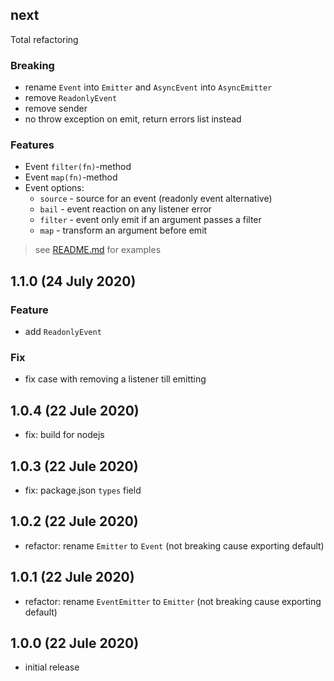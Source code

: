 ## next

Total refactoring

### Breaking

- rename `Event` into `Emitter` and `AsyncEvent` into `AsyncEmitter`
- remove `ReadonlyEvent`
- remove sender
- no throw exception on emit, return errors list instead

### Features

- Event `filter(fn)`-method
- Event `map(fn)`-method
- Event options:
  - `source` - source for an event (readonly event alternative)
  - `bail` - event reaction on any listener error
  - `filter` - event only emit if an argument passes a filter
  - `map` - transform an argument before emit

> see [README.md](README.md) for examples

## 1.1.0 (24 July 2020)

### Feature

- add `ReadonlyEvent`

### Fix

- fix case with removing a listener till emitting

## 1.0.4 (22 Jule 2020)

- fix: build for nodejs

## 1.0.3 (22 Jule 2020)

- fix: package.json `types` field

## 1.0.2 (22 Jule 2020)

- refactor: rename `Emitter` to `Event` (not breaking cause exporting default)

## 1.0.1 (22 Jule 2020)

- refactor: rename `EventEmitter` to `Emitter` (not breaking cause exporting default)

## 1.0.0 (22 Jule 2020)

- initial release
